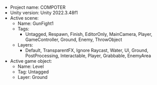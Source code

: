 <!-- UNITY CODE ASSIST INSTRUCTIONS START -->
- Project name: COMPOTER
- Unity version: Unity 2022.3.48f1
- Active scene:
  - Name: GunFight1
  - Tags:
    - Untagged, Respawn, Finish, EditorOnly, MainCamera, Player, GameController, Ground, Enemy, ThrowObject
  - Layers:
    - Default, TransparentFX, Ignore Raycast, Water, UI, Ground, PostProcessing, Interactable, Player, Grabbable, EnemyArea
- Active game object:
  - Name: Level
  - Tag: Untagged
  - Layer: Ground
<!-- UNITY CODE ASSIST INSTRUCTIONS END -->